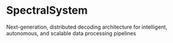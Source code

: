 # SpectralSystem
Next-generation, distributed decoding architecture for intelligent, autonomous, and scalable data processing pipelines
